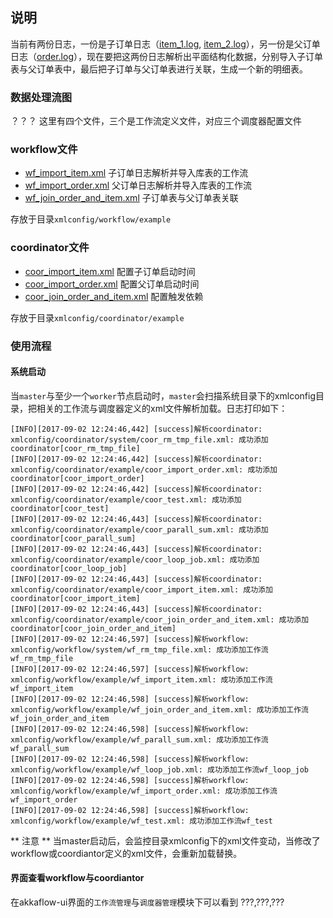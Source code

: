 ## 说明
当前有两份日志，一份是子订单日志（[item_1.log](https://github.com/Kent7306/akkaflow/blob/master/example/import_item/item_1.log), [item_2.log](https://github.com/Kent7306/akkaflow/blob/master/example/import_item/item_2.log)），另一份是父订单日志（[order.log](https://github.com/Kent7306/akkaflow/blob/master/example/import_order/order.log)），现在要把这两份日志解析出平面结构化数据，分别导入子订单表与父订单表中，最后把子订单与父订单表进行关联，生成一个新的明细表。

### 数据处理流图 
？？？
这里有四个文件，三个是工作流定义文件，对应三个调度器配置文件

### workflow文件
* [wf_import_item.xml](https://github.com/Kent7306/akkaflow/blob/master/xmlconfig/workflow/example/wf_import_item.xml) 子订单日志解析并导入库表的工作流
* [wf_import_order.xml](https://github.com/Kent7306/akkaflow/blob/master/xmlconfig/workflow/example/wf_import_order.xml) 父订单日志解析并导入库表的工作流
* [wf_join_order_and_item.xml](https://github.com/Kent7306/akkaflow/blob/master/xmlconfig/workflow/example/wf_join_order_and_item.xml) 子订单表与父订单表关联

存放于目录`xmlconfig/workflow/example`

### coordinator文件
* [coor_import_item.xml](https://github.com/Kent7306/akkaflow/blob/master/xmlconfig/coordinator/example/coor_import_item.xml) 配置子订单启动时间
* [coor_import_order.xml](https://github.com/Kent7306/akkaflow/blob/master/xmlconfig/coordinator/example/coor_import_order.xml)  配置父订单启动时间
* [coor_join_order_and_item.xml](https://github.com/Kent7306/akkaflow/blob/master/xmlconfig/coordinator/example/coor_join_order_and_item.xml)  配置触发依赖

存放于目录`xmlconfig/coordinator/example`

### 使用流程

#### 系统启动
当`master`与至少一个`worker`节点启动时，`master`会扫描系统目录下的xmlconfig目录，把相关的工作流与调度器定义的xml文件解析加载。日志打印如下：
```shell
[INFO][2017-09-02 12:24:46,442] [success]解析coordinator: xmlconfig/coordinator/system/coor_rm_tmp_file.xml: 成功添加coordinator[coor_rm_tmp_file]
[INFO][2017-09-02 12:24:46,442] [success]解析coordinator: xmlconfig/coordinator/example/coor_import_order.xml: 成功添加coordinator[coor_import_order]
[INFO][2017-09-02 12:24:46,442] [success]解析coordinator: xmlconfig/coordinator/example/coor_test.xml: 成功添加coordinator[coor_test]
[INFO][2017-09-02 12:24:46,443] [success]解析coordinator: xmlconfig/coordinator/example/coor_parall_sum.xml: 成功添加coordinator[coor_parall_sum]
[INFO][2017-09-02 12:24:46,443] [success]解析coordinator: xmlconfig/coordinator/example/coor_loop_job.xml: 成功添加coordinator[coor_loop_job]
[INFO][2017-09-02 12:24:46,443] [success]解析coordinator: xmlconfig/coordinator/example/coor_import_item.xml: 成功添加coordinator[coor_import_item]
[INFO][2017-09-02 12:24:46,443] [success]解析coordinator: xmlconfig/coordinator/example/coor_join_order_and_item.xml: 成功添加coordinator[coor_join_order_and_item]
[INFO][2017-09-02 12:24:46,597] [success]解析workflow: xmlconfig/workflow/system/wf_rm_tmp_file.xml: 成功添加工作流wf_rm_tmp_file
[INFO][2017-09-02 12:24:46,597] [success]解析workflow: xmlconfig/workflow/example/wf_import_item.xml: 成功添加工作流wf_import_item
[INFO][2017-09-02 12:24:46,598] [success]解析workflow: xmlconfig/workflow/example/wf_join_order_and_item.xml: 成功添加工作流wf_join_order_and_item
[INFO][2017-09-02 12:24:46,598] [success]解析workflow: xmlconfig/workflow/example/wf_parall_sum.xml: 成功添加工作流wf_parall_sum
[INFO][2017-09-02 12:24:46,598] [success]解析workflow: xmlconfig/workflow/example/wf_loop_job.xml: 成功添加工作流wf_loop_job
[INFO][2017-09-02 12:24:46,598] [success]解析workflow: xmlconfig/workflow/example/wf_import_order.xml: 成功添加工作流wf_import_order
[INFO][2017-09-02 12:24:46,598] [success]解析workflow: xmlconfig/workflow/example/wf_test.xml: 成功添加工作流wf_test
```
** 注意 **
当master启动后，会监控目录xmlconfig下的xml文件变动，当修改了workflow或coordiantor定义的xml文件，会重新加载替换。

#### 界面查看workflow与coordiantor
在akkaflow-ui界面的`工作流管理`与`调度器管理`模块下可以看到
???,???,???


